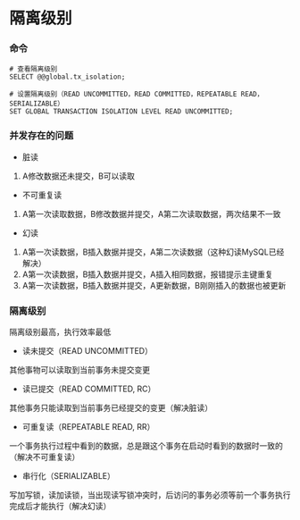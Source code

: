# 隔离级别



### 命令

```mysql
# 查看隔离级别
SELECT @@global.tx_isolation;

# 设置隔离级别（READ UNCOMMITTED，READ COMMITTED，REPEATABLE READ，SERIALIZABLE）
SET GLOBAL TRANSACTION ISOLATION LEVEL READ UNCOMMITTED;
```



### 并发存在的问题

* 脏读

1. A修改数据还未提交，B可以读取


* 不可重复读

1. A第一次读取数据，B修改数据并提交，A第二次读取数据，两次结果不一致


* 幻读

1. A第一次读数据，B插入数据并提交，A第二次读数据（这种幻读MySQL已经解决）
2. A第一次读数据，B插入数据并提交，A插入相同数据，报错提示主键重复
3. A第一次读数据，B插入数据并提交，A更新数据，B刚刚插入的数据也被更新


### 隔离级别

隔离级别最高，执行效率最低

* 读未提交（READ UNCOMMITTED）

其他事物可以读取到当前事务未提交变更


* 读已提交（READ COMMITTED, RC）

其他事务只能读取到当前事务已经提交的变更（解决脏读）


* 可重复读（REPEATABLE READ, RR）

一个事务执行过程中看到的数据，总是跟这个事务在启动时看到的数据时一致的（解决不可重复读）


* 串行化（SERIALIZABLE）

写加写锁，读加读锁，当出现读写锁冲突时，后访问的事务必须等前一个事务执行完成后才能执行（解决幻读）
